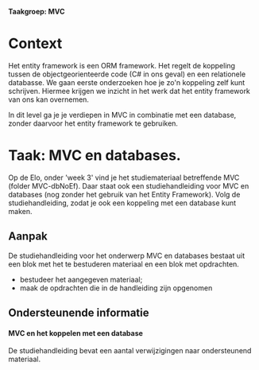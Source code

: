 **Taakgroep: MVC**

# Context

Het entity framework is een ORM framework. Het regelt de koppeling tussen de objectgeorienteerde code (C# in ons geval) en een relationele databasse. We gaan eerste onderzoeken hoe je zo'n koppeling zelf kunt schrijven. Hiermee krijgen we inzicht in het werk dat het entity framework van ons kan overnemen.

In dit level ga je je verdiepen in MVC in combinatie met een database, zonder daarvoor het entity framework te gebruiken.

# Taak: MVC en databases.

Op de Elo, onder 'week 3' vind je het studiemateriaal betreffende MVC (folder MVC-dbNoEf). Daar staat ook een studiehandleiding voor MVC en databases (nog zonder het gebruik van het Entity Framework). Volg de studiehandleiding, zodat je ook een koppeling met een database kunt maken.

## Aanpak

De studiehandleiding voor het onderwerp MVC en databases bestaat uit een blok met het te bestuderen materiaal en een blok met opdrachten.

-   bestudeer het aangegeven materiaal;
-   maak de opdrachten die in de handleiding zijn opgenomen

## Ondersteunende informatie

#### MVC en het koppelen met een database

De studiehandleiding bevat een aantal verwijzigingen naar ondersteunend materiaal.